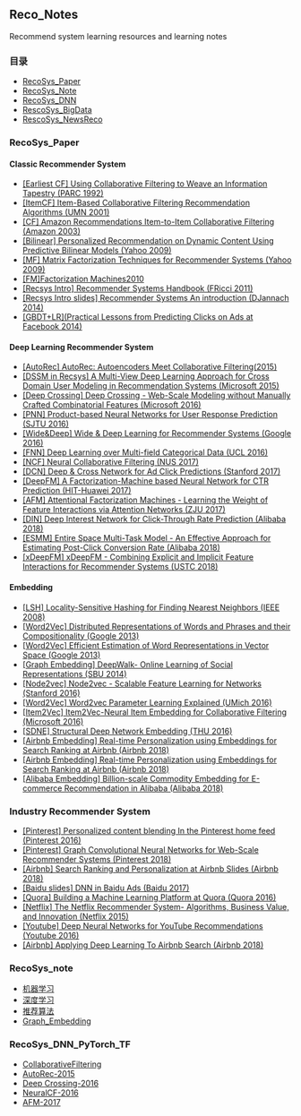 ## Reco_Notes
Recommend system learning resources and learning notes

### 目录
- [RecoSys_Paper](#paper)
- [RecoSys_Note](#note)
- [RecoSys_DNN](#torch)
- [RescoSys_BigData](https://github.com/yearing1017/RecoSys/tree/main/BigData)
- [RescoSys_NewsReco](https://github.com/yearing1017/RecoSys/tree/main/NewsReco)

<a id="paper"></a>

### RecoSys_Paper

#### Classic Recommender System

- [[Earliest CF] Using Collaborative Filtering to Weave an Information Tapestry (PARC 1992)](https://github.com/yearing1017/RecoSys/blob/main/Reco_paper/Classic%20Recommender%20System/%5BEarliest%20CF%5D%20Using%20Collaborative%20Filtering%20to%20Weave%20an%20Information%20Tapestry.pdf)
- [[ItemCF] Item-Based Collaborative Filtering Recommendation Algorithms (UMN 2001)](https://github.com/yearing1017/RecoSys/blob/main/Reco_paper/Classic%20Recommender%20System/%5BItemCF%5D%20Item-Based%20Collaborative%20Filtering%20Recommendation%20Algorithms.pdf)
- [[CF] Amazon Recommendations Item-to-Item Collaborative Filtering (Amazon 2003)](https://github.com/yearing1017/RecoSys/blob/main/Reco_paper/Classic%20Recommender%20System/%5BCF%5D%20Amazon%20Recommendations%20Item-to-Item%20Collaborative%20Filtering.pdf)
- [[Bilinear] Personalized Recommendation on Dynamic Content Using Predictive Bilinear Models (Yahoo 2009)](https://github.com/yearing1017/RecoSys/blob/main/Reco_paper/Classic%20Recommender%20System/%5BBilinear%5D%20Personalized%20Recommendation%20on%20Dynamic%20Content%20Using%20Predictive%20Bilinear%20Models.pdf)
- [[MF] Matrix Factorization Techniques for Recommender Systems (Yahoo 2009)](https://github.com/yearing1017/RecoSys/blob/main/Reco_paper/Classic%20Recommender%20System/%5BMF%5D%20Matrix%20Factorization%20Techniques%20for%20Recommender%20Systems.pdf)
- [[FM]Factorization Machines2010](https://github.com/yearing1017/RecoSys/blob/main/Reco_paper/Classic%20Recommender%20System/%5BFM%5DFactorization%20Machines2010.pdf)
- [[Recsys Intro] Recommender Systems Handbook (FRicci 2011)](https://github.com/yearing1017/RecoSys/blob/main/Reco_paper/Classic%20Recommender%20System/%5BRecsys%20Intro%5D%20Recommender%20Systems%20Handbook.pdf)
- [[Recsys Intro slides] Recommender Systems An introduction (DJannach 2014)](https://github.com/yearing1017/RecoSys/blob/main/Reco_paper/Classic%20Recommender%20System/%5BRecsys%20Intro%20slides%5D%20Recommender%20Systems%20An%20introduction.pdf)
- [[GBDT+LR](Practical Lessons from Predicting Clicks on Ads at Facebook 2014)](https://github.com/yearing1017/RecoSys/blob/main/Reco_paper/Classic%20Recommender%20System/%5BGBDT%2BLR%5DPractical%20Lessons%20from%20Predicting%20Clicks%20on%20Ads%20at%20Facebook%202014.PDF)

#### Deep Learning Recommender System

- [[AutoRec] AutoRec: Autoencoders Meet Collaborative Filtering(2015)](https://github.com/yearing1017/RecoSys/blob/main/Reco_paper/Deep%20Learning%20Recommender%20System/%5BAutoRec%5D-2015.pdf) <br />
- [[DSSM in Recsys] A Multi-View Deep Learning Approach for Cross Domain User Modeling in Recommendation Systems (Microsoft 2015)](https://github.com/yearing1017/RecoSys/blob/main/Reco_paper/Deep%20Learning%20Recommender%20System/%5BDSSM%20in%20Recsys%5D%20A%20Multi-View%20Deep%20Learning%20Approach%20for%20Cross%20Domain%20User%20Modeling%20in%20Recommendation%20Systems%20(Microsoft%202015).pdf) <br />
- [[Deep Crossing] Deep Crossing - Web-Scale Modeling without Manually Crafted Combinatorial Features (Microsoft 2016) ](https://github.com/yearing1017/RecoSys/blob/main/Reco_paper/Deep%20Learning%20Recommender%20System/%5BDeep%20Crossing%5D%20Deep%20Crossing%20-%20Web-Scale%20Modeling%20without%20Manually%20Crafted%20Combinatorial%20Features.pdf) <br />
- [[PNN] Product-based Neural Networks for User Response Prediction (SJTU 2016)](https://github.com/yearing1017/RecoSys/blob/main/Reco_paper/Deep%20Learning%20Recommender%20System/%5BPNN%5D%20Product-based%20Neural%20Networks%20for%20User%20Response%20Prediction.pdf)<br />
- [[Wide&Deep] Wide & Deep Learning for Recommender Systems (Google 2016)](https://github.com/yearing1017/RecoSys/blob/main/Reco_paper/Deep%20Learning%20Recommender%20System/%5BWide%26Deep%5D%20Wide%20%26%20Deep%20Learning%20for%20Recommender%20Systems.pdf) <br />
- [[FNN] Deep Learning over Multi-field Categorical Data (UCL 2016)](https://github.com/yearing1017/RecoSys/blob/main/Reco_paper/Deep%20Learning%20Recommender%20System/%5BFNN%5D%20Deep%20Learning%20over%20Multi-field%20Categorical%20Data.pdf) <br />
- [[NCF] Neural Collaborative Filtering (NUS 2017)](https://github.com/yearing1017/RecoSys/blob/main/Reco_paper/Deep%20Learning%20Recommender%20System/%5BNCF%5D%20Neural%20Collaborative%20Filtering.pdf) <br />
- [[DCN] Deep & Cross Network for Ad Click Predictions (Stanford 2017)](https://github.com/yearing1017/RecoSys/blob/main/Reco_paper/Deep%20Learning%20Recommender%20System/%5BDCN%5D%20Deep%20%26%20Cross%20Network%20for%20Ad%20Click%20Predictions.pdf)
- [[DeepFM] A Factorization-Machine based Neural Network for CTR Prediction (HIT-Huawei 2017)](https://github.com/yearing1017/RecoSys/blob/main/Reco_paper/Deep%20Learning%20Recommender%20System/%5BDeepFM%5D%20A%20Factorization-Machine%20based%20Neural%20Network%20for%20CTR%20Prediction.pdf) <br />
- [[AFM] Attentional Factorization Machines - Learning the Weight of Feature Interactions via Attention Networks (ZJU 2017)](https://github.com/yearing1017/RecoSys/blob/main/Reco_paper/Deep%20Learning%20Recommender%20System/%5BAFM%5D%20Attentional%20Factorization%20Machines%20-%20Learning%20the%20Weight%20of%20Feature%20Interactions%20via%20Attention%20Networks.pdf) <br />
- [[DIN] Deep Interest Network for Click-Through Rate Prediction (Alibaba 2018)](https://github.com/yearing1017/RecoSys/blob/main/Reco_paper/Deep%20Learning%20Recommender%20System/%5BDIN%5D%20Deep%20Interest%20Network%20for%20Click-Through%20Rate%20Prediction%20(Alibaba%202018).pdf) <br />
- [[ESMM] Entire Space Multi-Task Model - An Effective Approach for Estimating Post-Click Conversion Rate (Alibaba 2018)](https://github.com/yearing1017/RecoSys/blob/main/Reco_paper/Deep%20Learning%20Recommender%20System/%5BESMM%5D%20Entire%20Space%20Multi-Task%20Model%20-%20An%20Effective%20Approach%20for%20Estimating%20Post-Click%20Conversion%20Rate%20(Alibaba%202018).pdf) <br />
- [[xDeepFM] xDeepFM - Combining Explicit and Implicit Feature Interactions for Recommender Systems (USTC 2018)](https://github.com/yearing1017/RecoSys/blob/main/Reco_paper/Deep%20Learning%20Recommender%20System/%5BxDeepFM%5D%20xDeepFM%20-%20Combining%20Explicit%20and%20Implicit%20Feature%20Interactions%20for%20Recommender%20Systems%20(USTC%202018).pdf) <br />


#### Embedding

- [[LSH] Locality-Sensitive Hashing for Finding Nearest Neighbors (IEEE 2008)](https://github.com/yearing1017/RecoSys/blob/main/Reco_paper/Embedding/%5BLSH%5D%20Locality-Sensitive%20Hashing%20for%20Finding%20Nearest%20Neighbors%20(IEEE%202008).pdf) <br />
- [[Word2Vec] Distributed Representations of Words and Phrases and their Compositionality (Google 2013)](https://github.com/yearing1017/RecoSys/blob/main/Reco_paper/Embedding/%5BWord2Vec%5D%20Distributed%20Representations%20of%20Words%20and%20Phrases%20and%20their%20Compositionality.pdf) <br />
- [[Word2Vec] Efficient Estimation of Word Representations in Vector Space (Google 2013)](https://github.com/yearing1017/RecoSys/blob/main/Reco_paper/Embedding/%5BWord2Vec%5D%20Efficient%20Estimation%20of%20Word%20Representations%20in%20Vector%20Space.pdf) <br />
- [[Graph Embedding] DeepWalk- Online Learning of Social Representations (SBU 2014)](https://github.com/yearing1017/RecoSys/blob/main/Reco_paper/Embedding/%5BGraph%20Embedding%5D%20DeepWalk-%20Online%20Learning%20of%20Social%20Representations%20(SBU%202014).pdf) <br />
- [[Node2vec] Node2vec - Scalable Feature Learning for Networks (Stanford 2016)](https://github.com/yearing1017/RecoSys/blob/main/Reco_paper/Embedding/%5BNode2vec%5D%20Node2vec%20-%20Scalable%20Feature%20Learning%20for%20Networks%20(Stanford%202016).pdf) <br />
- [[Word2Vec] Word2vec Parameter Learning Explained (UMich 2016)](https://github.com/yearing1017/RecoSys/blob/main/Reco_paper/Embedding/%5BWord2Vec%5D%20Word2vec%20Parameter%20Learning%20Explained%20.pdf) <br />
- [[Item2Vec] Item2Vec-Neural Item Embedding for Collaborative Filtering (Microsoft 2016)](https://github.com/yearing1017/RecoSys/blob/main/Reco_paper/Embedding/%5BItem2Vec%5D%20Item2Vec-Neural%20Item%20Embedding%20for%20Collaborative%20Filtering.pdf) <br />
- [[SDNE] Structural Deep Network Embedding (THU 2016)](https://github.com/yearing1017/RecoSys/blob/main/Reco_paper/Embedding/%5BSDNE%5D%20Structural%20Deep%20Network%20Embedding%20(THU%202016).pdf) <br />
- [[Airbnb Embedding] Real-time Personalization using Embeddings for Search Ranking at Airbnb (Airbnb 2018)](https://github.com/yearing1017/RecoSys/blob/main/Reco_paper/Embedding/%5BAirbnb%20Embedding%5D%20Real-time%20Personalization%20using%20Embeddings%20for%20Search%20Ranking%20at%20Airbnb%20(Airbnb%202018).pdf) <br />
- [[Airbnb Embedding] Real-time Personalization using Embeddings for Search Ranking at Airbnb (Airbnb 2018)](https://github.com/yearing1017/RecoSys/blob/main/Reco_paper/Embedding/%5BAirbnb%20Embedding%5D%20Real-time%20Personalization%20using%20Embeddings%20for%20Search%20Ranking%20at%20Airbnb%20(Airbnb%202018).pdf) <br />
- [[Alibaba Embedding] Billion-scale Commodity Embedding for E-commerce Recommendation in Alibaba (Alibaba 2018)](https://github.com/yearing1017/RecoSys/blob/main/Reco_paper/Embedding/%5BAlibaba%20Embedding%5D%20Billion-scale%20Commodity%20Embedding%20for%20E-commerce%20Recommendation%20in%20Alibaba%20(Alibaba%202018).pdf) <br />


### Industry Recommender System
- [[Pinterest] Personalized content blending In the Pinterest home feed (Pinterest 2016)](https://github.com/yearing1017/RecoSys/blob/main/Reco_paper/Industry%20Recommender%20System/%5BPinterest%5D%20Personalized%20content%20blending%20In%20the%20Pinterest%20home%20feed%20(Pinterest%202016).pdf) <br />
- [[Pinterest] Graph Convolutional Neural Networks for Web-Scale Recommender Systems (Pinterest 2018)](https://github.com/yearing1017/RecoSys/blob/main/Reco_paper/Industry%20Recommender%20System/%5BPinterest%5D%20Graph%20Convolutional%20Neural%20Networks%20for%20Web-Scale%20Recommender%20Systems%20(Pinterest%202018).pdf) <br />
- [[Airbnb] Search Ranking and Personalization at Airbnb Slides (Airbnb 2018)](https://github.com/yearing1017/RecoSys/blob/main/Reco_paper/Industry%20Recommender%20System/%5BAirbnb%5D%20Search%20Ranking%20and%20Personalization%20at%20Airbnb%20Slides%20(Airbnb%202018).pdf) <br />
- [[Baidu slides] DNN in Baidu Ads (Baidu 2017)](https://github.com/yearing1017/RecoSys/blob/main/Reco_paper/Industry%20Recommender%20System/%5BBaidu%20slides%5D%20DNN%20in%20Baidu%20Ads%20(Baidu%202017).pdf) <br />
- [[Quora] Building a Machine Learning Platform at Quora (Quora 2016)](https://github.com/yearing1017/RecoSys/blob/main/Reco_paper/Industry%20Recommender%20System/%5BQuora%5D%20Building%20a%20Machine%20Learning%20Platform%20at%20Quora%20(Quora%202016).pdf) <br />
- [[Netflix] The Netflix Recommender System- Algorithms, Business Value, and Innovation (Netflix 2015)](https://github.com/yearing1017/RecoSys/blob/main/Reco_paper/Industry%20Recommender%20System/%5BNetflix%5D%20The%20Netflix%20Recommender%20System-%20Algorithms%2C%20Business%20Value%2C%20and%20Innovation%20(Netflix%202015).pdf) <br />
- [[Youtube] Deep Neural Networks for YouTube Recommendations (Youtube 2016)](https://github.com/yearing1017/RecoSys/blob/main/Reco_paper/Industry%20Recommender%20System/%5BYoutube%5D%20Deep%20Neural%20Networks%20for%20YouTube%20Recommendations%20(Youtube%202016).pdf) <br />
- [[Airbnb] Applying Deep Learning To Airbnb Search (Airbnb 2018)](https://github.com/yearing1017/RecoSys/blob/main/Reco_paper/Industry%20Recommender%20System/%5BAirbnb%5D%20Applying%20Deep%20Learning%20To%20Airbnb%20Search%20(Airbnb%202018).pdf) <br />

<a id="note"></a>

### RecoSys_note

- [机器学习](https://github.com/yearing1017/RecoSys/tree/main/Reco_note/机器学习)
- [深度学习](https://github.com/yearing1017/RecoSys/tree/main/Reco_note/深度学习)
- [推荐算法](https://github.com/yearing1017/RecoSys/tree/main/Reco_note/推荐算法)
- [Graph_Embedding](https://github.com/yearing1017/RecoSys/tree/main/Reco_note/Graph_Embedding)


<a id="torch"></a>

### RecoSys_DNN_PyTorch_TF

- [CollaborativeFiltering](https://github.com/yearing1017/RecoSys/tree/main/RecoSys_DNN/CollaborativeFiltering)
- [AutoRec-2015](https://github.com/yearing1017/RecoSys/tree/main/RecoSys_DNN/AutoRec-2015)
- [Deep Crossing-2016](https://github.com/yearing1017/RecoSys/tree/main/RecoSys_DNN/Deep_Crossing-2016)
- [NeuralCF-2016](https://github.com/yearing1017/RecoSys/tree/main/RecoSys_DNN/NeuralCF-2016)
- [AFM-2017](https://github.com/yearing1017/RecoSys/tree/main/RecoSys_DNN/AFM-2017)
